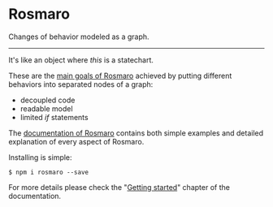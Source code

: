 # Rosmaro
Changes of behavior modeled as a graph.
***
It's like an object where *this* is a statechart.

These are the [main goals of Rosmaro](https://rosmaro.js.org/#why-is-it-interesting) achieved by putting different behaviors into separated nodes of a graph:
* decoupled code
* readable model
* limited *if* statements

The [documentation of Rosmaro](https://rosmaro.js.org/) contains both simple examples and detailed explanation of every aspect of Rosmaro.


Installing is simple:
```
$ npm i rosmaro --save
```
For more details please check the "[Getting started](https://rosmaro.js.org/getting-started/)" chapter of the documentation.
